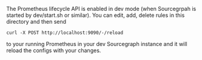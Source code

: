 The Prometheus lifecycle API is enabled in dev mode (when Sourcegrpah is started by dev/start.sh or similar).
You can edit, add, delete rules in this directory and then send

```shell script
curl -X POST http://localhost:9090/-/reload
```

to your running Prometheus in your dev Sourcegraph instance and it will reload the configs with your changes.


 
